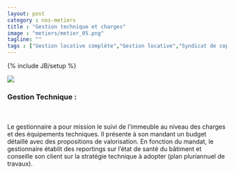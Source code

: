 ```yaml
---
layout: post
category : nos-metiers
title : "Gestion technique et charges"
image : "metiers/metier_05.png"
tagline: ""
tags : ["Gestion locative complète","Gestion locative","Syndicat de copropriété","Gestion d'entrepôts"]
---
```

{% include JB/setup %}
<div class="row">
    <div class="col-md-12 col-lg-12">
      <div class="thumbnail">
        <img src="{{ ASSET_PATH }}/metiers/img/gestion_technique.jpg" class="img-responsive">
      </div>
    </div>
    <div class="col-md-12 col-lg-12 text-center">
    <p>
      <h3>Gestion Technique : </h3><br /><br />
    Le gestionnaire a pour mission le suivi de l’immeuble au niveau des charges et des équipements techniques. Il présente à son mandant un budget détaillé avec des propositions de valorisation. En fonction du mandat, le gestionnaire établit des reportings sur l’état de santé du bâtiment et conseille son client sur la stratégie technique à adopter (plan pluriannuel de travaux).
    </p>
</div>
